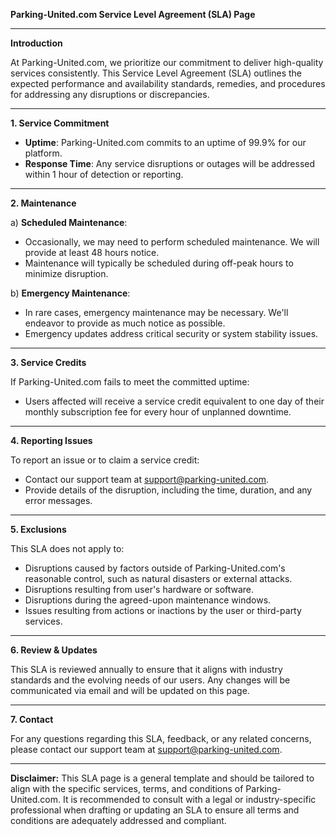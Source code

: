 **Parking-United.com Service Level Agreement (SLA) Page**

---

**Introduction**

At Parking-United.com, we prioritize our commitment to deliver high-quality services consistently. This Service Level Agreement (SLA) outlines the expected performance and availability standards, remedies, and procedures for addressing any disruptions or discrepancies.

---

**1. Service Commitment**

- **Uptime**: Parking-United.com commits to an uptime of 99.9% for our platform.
- **Response Time**: Any service disruptions or outages will be addressed within 1 hour of detection or reporting.

---

**2. Maintenance**

a) **Scheduled Maintenance**:

- Occasionally, we may need to perform scheduled maintenance. We will provide at least 48 hours notice.
- Maintenance will typically be scheduled during off-peak hours to minimize disruption.

b) **Emergency Maintenance**:

- In rare cases, emergency maintenance may be necessary. We'll endeavor to provide as much notice as possible.
- Emergency updates address critical security or system stability issues.

---

**3. Service Credits**

If Parking-United.com fails to meet the committed uptime:

- Users affected will receive a service credit equivalent to one day of their monthly subscription fee for every hour of unplanned downtime.

---

**4. Reporting Issues**

To report an issue or to claim a service credit:

- Contact our support team at [support@parking-united.com](mailto:support@parking-united.com).
- Provide details of the disruption, including the time, duration, and any error messages.

---

**5. Exclusions**

This SLA does not apply to:

- Disruptions caused by factors outside of Parking-United.com's reasonable control, such as natural disasters or external attacks.
- Disruptions resulting from user's hardware or software.
- Disruptions during the agreed-upon maintenance windows.
- Issues resulting from actions or inactions by the user or third-party services.

---

**6. Review & Updates**

This SLA is reviewed annually to ensure that it aligns with industry standards and the evolving needs of our users. Any changes will be communicated via email and will be updated on this page.

---

**7. Contact**

For any questions regarding this SLA, feedback, or any related concerns, please contact our support team at [support@parking-united.com](mailto:support@parking-united.com).

---

**Disclaimer:** This SLA page is a general template and should be tailored to align with the specific services, terms, and conditions of Parking-United.com. It is recommended to consult with a legal or industry-specific professional when drafting or updating an SLA to ensure all terms and conditions are adequately addressed and compliant.
